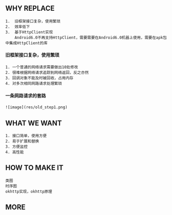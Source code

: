 ## WHY REPLACE
	1.	旧框架接口复杂，使用繁琐
	2.	效率低下
	3.	基于HttpClient实现
		Android6.0不再支持HttpClient，需要需要在Android6.0机器上使用，需要在apk包中集成HttpClient的库


#### 旧框架接口复杂，使用繁琐
	1. 一个普通的网络请求需要做出10处修改
	2. 很难根据网络请求追踪到网络返回，反之亦然
	3. 回调对象不能及时被回收，占用内存
	4. 对多次相同网路请求处理繁琐

#### 一条网路请求的套路
	![image](res/old_step1.png)



## WHAT WE WANT
	1. 接口简单，使用方便
	2. 易于扩展和替换
	3. 方便监控
	4. 高性能

## HOW TO MAKE IT
	类图
	时序图
	okhttp实现，okhttp原理

## MORE
